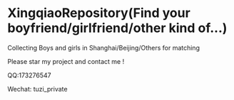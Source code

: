 # XingqiaoRepository(Find your boyfriend/girlfriend/other kind of...)

Collecting Boys and girls in Shanghai/Beijing/Others for matching

Please star my project and contact me !

QQ:173276547

Wechat: tuzi_private
